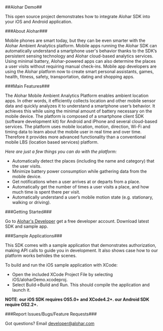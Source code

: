 ##Alohar Demo##

This open source project demonstrates how to integrate Alohar SDK into your iOS and Android application.

###About Alohar###

Mobile phones are smart today, but they can be even smarter with the Alohar Ambient Analytics platform. Mobile apps running the Alohar SDK can automatically understand a smartphone user's behavior thanks to the SDK’s persistent sensing technology and Alohar cloud-based analytics services. Using minimal battery, Alohar-powered apps can also determine the places a user visits without requiring manual check-ins. Mobile app developers are using the Alohar platform now to create smart personal assistants, games, health, fitness, safety, transportation, dating and shopping apps.

###Main Features###

The Alohar Mobile Ambient Analytics Platform enables ambient location apps. In other words, it efficiently collects location and other mobile sensor data and quickly analyzes it to understand a smartphone user’s behavior. It achieves this while using the minimal amount of battery necessary on the mobile device. The platform is composed of a smartphone client SDK (software development kit) for Android and iPhone and several cloud-based services. The platform uses mobile location, motion, direction, Wi-Fi and timing data to learn about the mobile user in real time and over time. Therefore it provides more advanced functionality than a conventional mobile LBS (location based services) platform. 

*Here are just a few things you can do with the platform:*

+ Automatically detect the places (including the name and category) that the user visits.
+ Minimize battery power consumption while gathering data from the mobile device.
+ Get notifications when a user arrives at or departs from a place.
+ Automatically get the number of times a user visits a place, and how much time is spent there per visit.
+ Automatically understand a user’s mobile motion state (e.g. stationary, walking or driving).


###Getting Started###

Go to [Alohar's Developer](http://www.alohar.com/developer) get a free developer account.
Download latest SDK and sample app.

###Sample Applications###

This SDK comes with a sample application that demonstrates authorization, making API calls to guide you in development. It also shows case how to our platform works behides the scenes.

To build and run the iOS sample application with XCode:

+ Open the included XCode Project File by selecting iOS/aloharDemo.xcodeproj.
+ Select Build->Build and Run. This should compile the application and launch it.

**NOTE**: **our iOS SDK requires OS5.0+ and XCode4.2+. our Android SDK require OS2.2+.**

###Report Issues/Bugs/Feature Requests###

Got questions? Email <developer@alohar.com>
